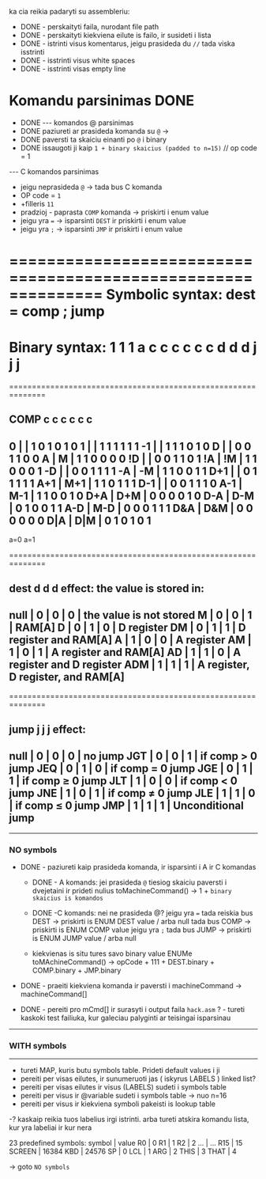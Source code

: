 ka cia reikia padaryti su assembleriu:

- DONE - perskaityti faila, nurodant file path 
- DONE - perskaityti kiekviena eilute is failo, ir susideti i lista
- DONE - istrinti visus komentarus, jeigu prasideda du `//` tada viska isstrinti
- DONE - isstrinti visus white spaces
- DONE - isstrinti visas empty line

# Komandu parsinimas DONE

- DONE --- komandos @ parsinimas
- DONE paziureti ar prasideda komanda su `@` ->
- DONE paversti ta skaiciu einanti po `@` i binary
- DONE issaugoti ji kaip `1 + binary skaicius (padded to n=15)` // op code = 1

--- C komandos parsinimas
- jeigu neprasideda `@` -> tada bus C komanda 
- OP code = `1` 
- +filleris `11`
- pradzioj - paprasta `COMP` komanda -> priskirti i enum value
- jeigu yra `=` -> isparsinti `DEST` ir priskirti i enum value
- jeigu yra `;` -> isparsinti `JMP`  ir priskirti i enum value

==============================================================
Symbolic syntax: dest = comp ; jump
==============================================================
Binary syntax: 1 1 1 a c c c c c c d d d j j j
==============================================================
==============================================================

COMP        c c c c c c
-----------------------
0   |     | 1 0 1 0 1 0
1   |     | 1 1 1 1 1 1
-1  |     | 1 1 1 0 1 0
D   |     | 0 0 1 1 0 0
A   | M   | 1 1 0 0 0 0
!D  |     | 0 0 1 1 0 1
!A  | !M  | 1 1 0 0 0 1
-D  |     | 0 0 1 1 1 1
-A  | -M  | 1 1 0 0 1 1
D+1 |     | 0 1 1 1 1 1
A+1 | M+1 | 1 1 0 1 1 1
D-1 |     | 0 0 1 1 1 0
A-1 | M-1 | 1 1 0 0 1 0
D+A | D+M | 0 0 0 0 1 0
D-A | D-M | 0 1 0 0 1 1
A-D | M-D | 0 0 0 1 1 1
D&A | D&M | 0 0 0 0 0 0
D|A | D|M | 0 1 0 1 0 1
-----------------------
a=0   a=1

==============================================================

dest d d d effect: the value is stored in:
-----------------------------------------------------
null | 0 | 0 | 0 | the value is not stored
M    | 0 | 0 | 1 | RAM[A]
D    | 0 | 1 | 0 | D register
DM   | 0 | 1 | 1 | D register and RAM[A]
A    | 1 | 0 | 0 | A register
AM   | 1 | 0 | 1 | A register and RAM[A]
AD   | 1 | 1 | 0 | A register and D register
ADM  | 1 | 1 | 1 | A register, D register, and RAM[A]
-----------------------------------------------------

==============================================================

jump j j j effect:
--------------------------------------
null | 0 | 0 | 0 | no jump
JGT  | 0 | 0 | 1 | if comp > 0 jump
JEQ  | 0 | 1 | 0 | if comp = 0 jump
JGE  | 0 | 1 | 1 | if comp ≥ 0 jump
JLT  | 1 | 0 | 0 | if comp < 0 jump
JNE  | 1 | 0 | 1 | if comp ≠ 0 jump
JLE  | 1 | 1 | 0 | if comp ≤ 0 jump
JMP  | 1 | 1 | 1 | Unconditional jump
--------------------------------------

--------------------------------------------------

### NO symbols
- DONE - paziureti kaip prasideda komanda, ir isparsinti i A ir C komandas
    - DONE - A komands: jei prasideda `@`
    tiesiog skaiciu paversti i dvejetaini ir prideti nulius
    toMachineCommand() -> 1 + `binary skaicius is komandos`

    - DONE -C komands: nei ne prasideda @?
    jeigu yra `=` tada reiskia bus DEST -> priskirti is ENUM DEST value / arba null
    tada bus COMP -> priskirti is ENUM COMP value
    jeigu yra `;` tada bus JUMP -> priskirti is ENUM JUMP value / arba null
    - kiekvienas is situ tures savo binary value ENUMe
    toMAchineCommand() -> opCode + 111 + DEST.binary + COMP.binary + JMP.binary

- DONE - praeiti kiekviena komanda ir paversti i machineCommand -> machineCommand[]
- DONE - pereiti pro mCmd[] ir surasyti i output faila `hack.asm` ? - tureti kaskoki test failiuka, kur galeciau palyginti ar teisingai isparsinau


--------------------------------------------------
### WITH symbols
--------------------------------------------------

- tureti MAP, kuris butu symbols table. Prideti default values i ji
- pereiti per visas eilutes, ir sunumeruoti jas ( iskyrus LABELS ) linked list?
- pereiti per visas eilutes ir visus (LABELS) sudeti i symbols table
- pereiti per visus ir @variable sudeti i symbols table -> nuo n=16
- pereiti per visus ir kiekviena symboli pakeisti is lookup table

-? kaskaip reikia tuos labelius irgi istrinti. arba tureti atskira komandu lista, kur yra labeliai ir kur nera

23 predefined symbols:
symbol | value
R0     | 0
R1     | 1
R2     | 2
...    | ...
R15    | 15
SCREEN | 16384
KBD    | 24576
SP     | 0
LCL    | 1
ARG    | 2
THIS   | 3
THAT   | 4

-> goto `NO symbols`


